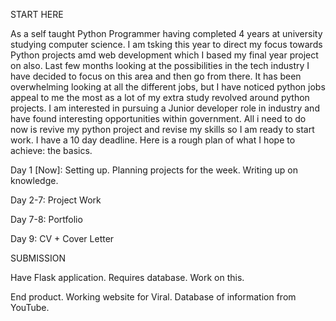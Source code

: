 START HERE

As a self taught Python Programmer having completed 4 years at university studying computer science. I am tsking this year to direct my focus towards Python projects amd web development which I based my final year project on also. Last few months looking at the possibilities in the tech industry I have decided to focus on this area and then go from there. It has been overwhelming looking at all the different jobs, but I have noticed python jobs appeal to me the most as a lot of my extra study revolved around python projects.
I am interested in pursuing a Junior developer role in industry and have found interesting opportunities within government. All i need to do now is revive my python project and revise my skills so I am ready to start work.
I have a 10 day deadline.
Here is a rough plan of what I hope to achieve: the basics.

Day 1 [Now]:
Setting up. Planning projects for the week.
Writing up on knowledge. 

Day 2-7: Project Work

Day 7-8: Portfolio

Day 9: CV + Cover Letter 

SUBMISSION


Have Flask application.
Requires database.
Work on this.

End product.
Working website for Viral.
Database of information from YouTube.
